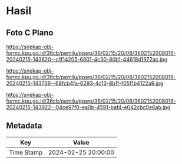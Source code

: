 # Hasil

## Foto C Plano

https://sirekap-obj-formc.kpu.go.id/36cb/pemilu/ppwp/36/02/15/20/08/3602152008016-20240215-143620--c1f14205-6801-4c30-80b1-44618d1972ac.jpg

https://sirekap-obj-formc.kpu.go.id/36cb/pemilu/ppwp/36/02/15/20/08/3602152008016-20240215-143736--68fcb4fa-6293-4c13-8b1f-f05f1b4122a9.jpg

https://sirekap-obj-formc.kpu.go.id/36cb/pemilu/ppwp/36/02/15/20/08/3602152008016-20240215-143922--04ce97f0-ea0b-4591-baf4-e042cbc0e6ab.jpg


## Metadata

| Key        | Value               |
| ---------- | ------------------- |
| Time Stamp | 2024-02-25 20:00:00 |



